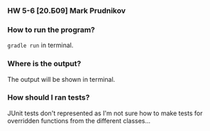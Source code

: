 ### HW 5-6 [20.Б09] Mark Prudnikov

### How to run the program?
`gradle run` in terminal.

### Where is the output?
The output will be shown in terminal.

### How should I ran tests?
JUnit tests don't represented as I'm not sure how to make tests for overridden functions from the different classes... 

